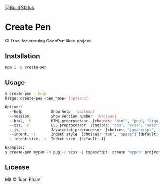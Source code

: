 [![Build Status](https://travis-ci.org/tuanpham-dev/create-pen.svg?branch=master)](https://travis-ci.org/tuanpham-dev/create-pen)
# Create Pen
CLI tool for creating CodePen liked project.

## Installation
```bash
npm i -g create-pen
```

## Usage
```bash
$ create-pen --help
Usage: create-pen <pen_name> [options]

Options:
  --help             Show help  [boolean]
  --version          Show version number  [boolean]
  --html, -h         HTML preprocessor  [choices: "html", "pug", "liquid"] [default: "html"]
  --css, -c          CSS preprocessor  [choices: "css", "scss", "sass", "postcss"] [default: "css"]
  --js, -j           Javascript preprocessor  [choices: "javascript", "coffee", "typescript"] [default: "javascript"]
  --indent, -i       Indent style  [choices: "tab", "space"] [default: "tab"]
  --indent-size, -s  Indent size  [default: 4]

Examples:
$ create-pen mypen -h pug -c scss -j typescript  create 'mypen' project with pug as html, scss as css and typescript as javascript

```

## License
Mit © Tuan Pham
